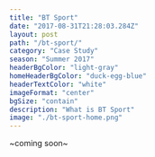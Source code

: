 ```yaml
---
title: "BT Sport"
date: "2017-08-31T21:28:03.284Z"
layout: post
path: "/bt-sport/"
category: "Case Study"
season: "Summer 2017"
headerBgColor: "light-gray"
homeHeaderBgColor: "duck-egg-blue"
headerTextColor: "white"
imageFormat: "center"
bgSize: "contain"
description: "What is BT Sport"
image: "./bt-sport-home.png"
---
```


<div class="f4 measure-wide center">

~coming soon~

</div>

